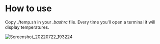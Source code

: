 # How to use
Copy
./temp.sh
in your _.bashrc_ file.
Every time you'll open a terminal it will display temperatures.

![Screenshot_20220722_193224](https://user-images.githubusercontent.com/71249563/180493457-2fccfbe6-6d16-4e4a-b655-5f1c1fa4afa2.png)

